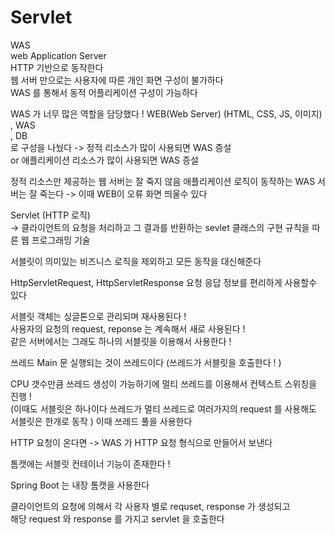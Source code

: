 # Servlet

WAS  
web Application Server  
HTTP 기반으로 동작한다   
웹 서버 만으로는 사용자에 따른 개인 화면 구성이 불가하다  
WAS 를 통해서 동적 어플리케이션 구성이 가능하다  

WAS 가 너무 많은 역할을 담당했다 ! 
WEB(Web Server) (HTML, CSS, JS, 이미지)  
, WAS  
, DB   
로 구성을 나눴다
-> 정적 리소스가 많이 사용되면 WAS 증설  
or 애플리케이션 리소스가 많이 사용되면 WAS 증설  

정적 리소스만 제공하는 웹 서버는 잘 죽지 않음 애플리케이션 로직이 동작하는 WAS 서버는 잘 죽는다 -> 이때 WEB이 오류 화면 띄울수 있다 


Servlet (HTTP 로직)  
→ 클라이언트의 요청을 처리하고 그 결과를 반환하는 sevlet 클래스의 구현 규칙을 따른 웹 프로그래밍 기술

서블릿이 의미있는 비즈니스 로직을 제외하고 모든 동작을 대신해준다 

HttpServletRequest, HttpServletResponse 요청 응답 정보를 편리하게 사용할수 있다 

서블릿 객체는 싱글톤으로 관리되며 재사용된다 !  
사용자의 요청의 request, reponse 는 계속해서 새로 사용된다 !  
같은 서버에서는 그래도 하나의 서블릿을 이용해서 사용한다 !  

쓰레드 Main 문 실행되는 것이 쓰레드이다 (쓰레드가 서블릿을 호출한다 ! )

CPU 갯수만큼 쓰레드 생성이 가능하기에 멀티 쓰레드를 이용해서 컨텍스트 스위칭을 진행 !  
(이때도 서블릿은 하나이다 쓰레드가 멀티 쓰레드로 여러가지의 request 를 사용해도 서블릿은 한개로 동작 )
이때 쓰레드 풀을 사용한다 

HTTP 요청이 온다면 -> WAS 가 HTTP 요청 형식으로 만들어서 보낸다

톰캣에는 서블릿 컨테이너 기능이 존재한다 !

Spring Boot 는 내장 톰캣을 사용한다

클라이언트의 요청에 의해서 각 사용자 별로 requset, response 가 생성되고  
해당 request 와 response 를 가지고 servlet 을 호출한다

